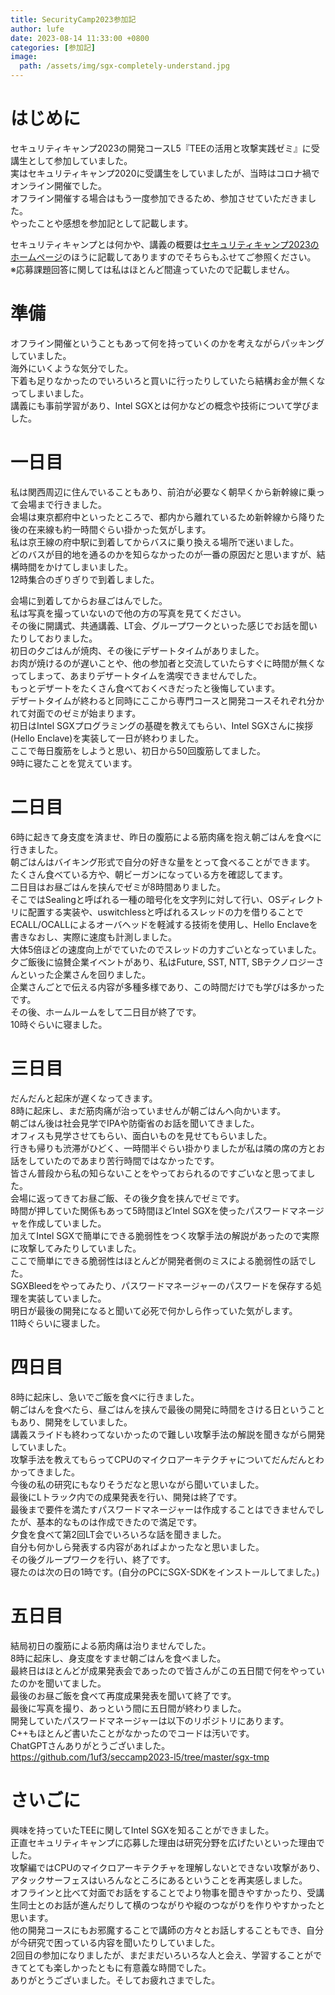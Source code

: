 ```yaml
---
title: SecurityCamp2023参加記
author: lufe
date: 2023-08-14 11:33:00 +0800
categories: [参加記]
image:
  path: /assets/img/sgx-completely-understand.jpg
---
```


# はじめに
セキュリティキャンプ2023の開発コースL5『TEEの活用と攻撃実践ゼミ』に受講生として参加していました。  
実はセキュリティキャンプ2020に受講生をしていましたが、当時はコロナ禍でオンライン開催でした。  
オフライン開催する場合はもう一度参加できるため、参加させていただきました。  
やったことや感想を参加記として記載します。  

セキュリティキャンプとは何かや、講義の概要は[セキュリティキャンプ2023のホームページ](https://www.ipa.go.jp/jinzai/security-camp/2023/zenkoku/program_list_lx.html)のほうに記載してありますのでそちらもふせてご参照ください。  
※応募課題回答に関しては私はほとんど間違っていたので記載しません。  

# 準備

オフライン開催ということもあって何を持っていくのかを考えながらパッキングしていました。  
海外にいくような気分でした。  
下着も足りなかったのでいろいろと買いに行ったりしていたら結構お金が無くなってしまいました。  
講義にも事前学習があり、Intel SGXとは何かなどの概念や技術について学びました。  

# 一日目

私は関西周辺に住んでいることもあり、前泊が必要なく朝早くから新幹線に乗って会場まで行きました。  
会場は東京都府中といったところで、都内から離れているため新幹線から降りた後の在来線も約一時間ぐらい掛かった気がします。  
私は京王線の府中駅に到着してからバスに乗り換える場所で迷いました。  
どのバスが目的地を通るのかを知らなかったのが一番の原因だと思いますが、結構時間をかけてしまいました。  
12時集合のぎりぎりで到着しました。  

会場に到着してからお昼ごはんでした。  
私は写真を撮っていないので他の方の写真を見てください。  
その後に開講式、共通講義、LT会、グループワークといった感じでお話を聞いたりしておりました。  
初日の夕ごはんが焼肉、その後にデザートタイムがありました。  
お肉が焼けるのが遅いことや、他の参加者と交流していたらすぐに時間が無くなってしまって、あまりデザートタイムを満喫できませんでした。  
もっとデザートをたくさん食べておくべきだったと後悔しています。  
デザートタイムが終わると同時にここから専門コースと開発コースそれぞれ分かれて対面でのゼミが始まります。  
初日はIntel SGXプログラミングの基礎を教えてもらい、Intel SGXさんに挨拶(Hello Enclave)を実装して一日が終わりました。  
ここで毎日腹筋をしようと思い、初日から50回腹筋してました。  
9時に寝たことを覚えています。  

# 二日目

6時に起きて身支度を済ませ、昨日の腹筋による筋肉痛を抱え朝ごはんを食べに行きました。  
朝ごはんはバイキング形式で自分の好きな量をとって食べることができます。  
たくさん食べている方や、朝ビーガンになっている方を確認してます。  
二日目はお昼ごはんを挟んでゼミが8時間ありました。  
そこではSealingと呼ばれる一種の暗号化を文字列に対して行い、OSディレクトリに配置する実装や、uswitchlessと呼ばれるスレッドの力を借りることでECALL/OCALLによるオーバヘッドを軽減する技術を使用し、Hello Enclaveを書きなおし、実際に速度も計測しました。  
大体5倍ほどの速度向上がでていたのでスレッドの力すごいとなっていました。  
夕ご飯後に協賛企業イベントがあり、私はFuture, SST, NTT, SBテクノロジーさんといった企業さんを回りました。  
企業さんごとで伝える内容が多種多様であり、この時間だけでも学びは多かったです。  
その後、ホームルームをして二日目が終了です。  
10時ぐらいに寝ました。  

# 三日目

だんだんと起床が遅くなってきます。  
8時に起床し、まだ筋肉痛が治っていませんが朝ごはんへ向かいます。  
朝ごはん後は社会見学でIPAや防衛省のお話を聞いてきました。  
オフィスも見学させてもらい、面白いものを見せてもらいました。  
行きも帰りも渋滞がひどく、一時間半ぐらい掛かりましたが私は隣の席の方とお話をしていたのであまり苦行時間ではなかったです。  
皆さん普段から私の知らないことをやっておられるのですごいなと思ってました。  
会場に返ってきてお昼ご飯、その後夕食を挟んでゼミです。  
時間が押していた関係もあって5時間ほどIntel SGXを使ったパスワードマネージャを作成していました。  
加えてIntel SGXで簡単にできる脆弱性をつく攻撃手法の解説があったので実際に攻撃してみたりしていました。  
ここで簡単にできる脆弱性はほとんどが開発者側のミスによる脆弱性の話でした。  
SGXBleedをやってみたり、パスワードマネージャーのパスワードを保存する処理を実装していました。  
明日が最後の開発になると聞いて必死で何かしら作っていた気がします。  
11時ぐらいに寝ました。  

# 四日目

8時に起床し、急いでご飯を食べに行きました。  
朝ごはんを食べたら、昼ごはんを挟んで最後の開発に時間をさける日ということもあり、開発をしていました。  
講義スライドも終わってないかったので難しい攻撃手法の解説を聞きながら開発していました。  
攻撃手法を教えてもらってCPUのマイクロアーキテクチャについてだんだんとわかってきました。  
今後の私の研究にもなりそうだなと思いながら聞いていました。  
最後にLトラック内での成果発表を行い、開発は終了です。  
最後まで要件を満たすパスワードマネージャーは作成することはできませんでしたが、基本的なものは作成できたので満足です。  
夕食を食べて第2回LT会でいろいろな話を聞きました。  
自分も何かしら発表する内容があればよかったなと思いました。  
その後グループワークを行い、終了です。  
寝たのは次の日の1時です。(自分のPCにSGX-SDKをインストールしてました。)  


# 五日目

結局初日の腹筋による筋肉痛は治りませんでした。  
8時に起床し、身支度をすませ朝ごはんを食べました。  
最終日はほとんどが成果発表会であったので皆さんがこの五日間で何をやっていたのかを聞いてました。  
最後のお昼ご飯を食べて再度成果発表を聞いて終了です。  
最後に写真を撮り、あっという間に五日間が終わりました。  
開発していたパスワードマネージャーは以下のリポジトリにあります。  
C++もほとんど書いたことがなかったのでコードは汚いです。  
ChatGPTさんありがとうございました。  
https://github.com/1uf3/seccamp2023-l5/tree/master/sgx-tmp

# さいごに

興味を持っていたTEEに関してIntel SGXを知ることができました。  
正直セキュリティキャンプに応募した理由は研究分野を広げたいといった理由でした。  
攻撃編ではCPUのマイクロアーキテクチャを理解しないとできない攻撃があり、アタックサーフェスはいろんなところにあるということを再実感しました。  
オフラインと比べて対面でお話をすることでより物事を聞きやすかったり、受講生同士とのお話が進んだりして横のつながりや縦のつながりを作りやすかったと思います。  
他の開発コースにもお邪魔することで講師の方々とお話しすることもでき、自分が今研究で困っている内容を聞いたりしていました。  
2回目の参加になりましたが、まだまだいろいろな人と会え、学習することができてとても楽しかったともに有意義な時間でした。  
ありがとうございました。そしてお疲れさまでした。  

